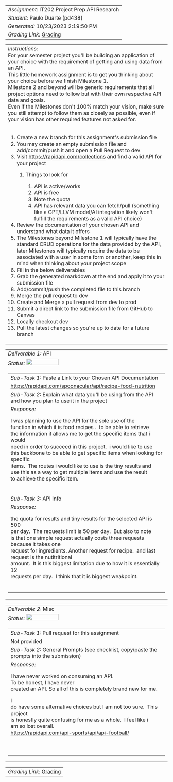<table><tr><td> <em>Assignment: </em> IT202 Project Prep API Research</td></tr>
<tr><td> <em>Student: </em> Paulo Duarte (pd438)</td></tr>
<tr><td> <em>Generated: </em> 10/23/2023 2:19:50 PM</td></tr>
<tr><td> <em>Grading Link: </em> <a rel="noreferrer noopener" href="https://learn.ethereallab.app/homework/IT202-007-F23/it202-project-prep-api-research/grade/pd438" target="_blank">Grading</a></td></tr></table>
<table><tr><td> <em>Instructions: </em> <div>For your semester project you'll be building an application of your choice with the requirement of getting and using data from an API.</div><div>This little homework assignment is to get you thinking about your choice before we finish Milestone 1.</div><div>Milestone 2 and beyond will be generic requirements that all project options need to follow but with their own respective API data and goals.</div><div>Even if the Milestones don't 100% match your vision, make sure you still attempt to follow them as closely as possible, even if your vision has other required features not asked for.</div><div><br></div><div><ol><li>Create a new branch for this assignment's submission file</li><li>You may create an empty submission file and add/commit/push it and open a Pull Request to dev</li><li>Visit&nbsp;<a href="https://rapidapi.com/collections">https://rapidapi.com/collections</a> and find a valid API for your project</li><ol><li>Things to look for</li><ol><li>API is active/works</li><li>API is free</li><li>Note the quota</li><li>API has relevant data you can fetch/pull (something like a GPT/LLVM model/AI integration likely won't fulfill the requirements as a valid API choice)</li></ol></ol><li>Review the documentation of your chosen API and understand what data it offers</li><li>The Milestones beyond Milestone 1 will typically have the standard CRUD operations for the data provided by the API, later Milestones will typically require the data to be associated with a user in some form or another, keep this in mind when thinking about your project scope</li><li>Fill in the below deliverables</li><li>Grab the generated markdown at the end and apply it to your submission file</li><li>Add/commit/push the completed file to this branch</li><li>Merge the pull request to dev</li><li>Create and Merge a pull request from dev to prod</li><li>Submit a direct link to the submission file from GitHub to Canvas</li><li>Locally checkout dev</li><li>Pull the latest changes so you're up to date for a future branch</li></ol></div></td></tr></table>
<table><tr><td> <em>Deliverable 1: </em> API </td></tr><tr><td><em>Status: </em> <img width="100" height="20" src="https://user-images.githubusercontent.com/54863474/211707773-e6aef7cb-d5b2-4053-bbb1-b09fc609041e.png"></td></tr>
<tr><td><table><tr><td> <em>Sub-Task 1: </em> Paste a Link to your Chosen API Documentation</td></tr>
<tr><td> <a rel="noreferrer noopener" target="_blank" href="https://rapidapi.com/spoonacular/api/recipe-food-nutrition">https://rapidapi.com/spoonacular/api/recipe-food-nutrition</a> </td></tr>
<tr><td> <em>Sub-Task 2: </em> Explain what data you'll be using from the API and how you plan to use it in the project</td></tr>
<tr><td> <em>Response:</em> <p>I was planning to use the API for the sole use of the<br>function in which it is food recipes .&nbsp; to be able to retrieve<br>the information it allows me to get the specific items that i would<br>need in order to succeed in this project.&nbsp; i would like to use<br>this backbone to be able to get specific items when looking for specific<br>items.&nbsp; The routes i would like to use is the tiny results and<br>use this as a way to get multiple items and use the result<br>to achieve the specific item.&nbsp;&nbsp;<br></p><br></td></tr>
<tr><td> <em>Sub-Task 3: </em> API Info</td></tr>
<tr><td> <em>Response:</em> <p>the quota for results and tiny results for the selected API is 500<br>per day.&nbsp; The requests limit is 50 per day.&nbsp; But also to note<br>is that one simple request actually costs three requests because it takes one<br>request for ingredients. Another request for recipe.&nbsp; and last request is the nutitritional<br>amount.&nbsp; It is this biggest limitation due to how it is essentially 12<br>requests per day.&nbsp; I think that it is biggest weakpoint.&nbsp; &nbsp;<br></p><br></td></tr>
</table></td></tr>
<table><tr><td> <em>Deliverable 2: </em> Misc </td></tr><tr><td><em>Status: </em> <img width="100" height="20" src="https://user-images.githubusercontent.com/54863474/211707834-bf5a5b13-ec36-4597-9741-aa830c195be2.png"></td></tr>
<tr><td><table><tr><td> <em>Sub-Task 1: </em> Pull request for this assignment</td></tr>
<tr><td>Not provided</td></tr>
<tr><td> <em>Sub-Task 2: </em> General Prompts (see checklist, copy/paste the prompts into the submission)</td></tr>
<tr><td> <em>Response:</em> <p>I have never worked on consuming an API.&nbsp;<br>To be honest, I have never<br>created an API. So all of this is completely brand new for me.&nbsp;&nbsp;<div>I<br>do have some alternative choices but I am not too sure.&nbsp; This project<br>is honestly quite confusing for me as a whole.&nbsp; I feel like i<br>am so lost overall.&nbsp;&nbsp;</div><div><a href="https://rapidapi.com/api-sports/api/api-football/">https://rapidapi.com/api-sports/api/api-football/</a><br></div><br></p><br></td></tr>
</table></td></tr>
<table><tr><td><em>Grading Link: </em><a rel="noreferrer noopener" href="https://learn.ethereallab.app/homework/IT202-007-F23/it202-project-prep-api-research/grade/pd438" target="_blank">Grading</a></td></tr></table>